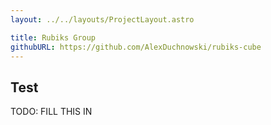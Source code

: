 ```yaml
---
layout: ../../layouts/ProjectLayout.astro

title: Rubiks Group
githubURL: https://github.com/AlexDuchnowski/rubiks-cube
---
```


## Test

TODO: FILL THIS IN
